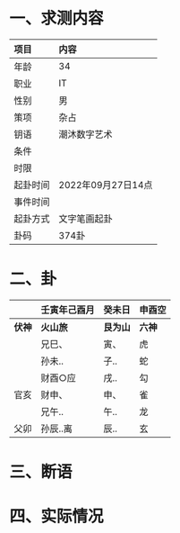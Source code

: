 # 一、求测内容
|项目|内容|
|:-|:-|
|年龄|34|
|职业|IT|
|性别|男|
|策项|杂占|
|钥语|潮沐数字艺术|
|条件||
|时限||
|起卦时间|2022年09月27日14点|
|事件时间||
|起卦方式|文字笔画起卦|
|卦码|374卦|

# 二、卦
||壬寅年己酉月|癸未日|申酉空|
|:-|:-|:-|:-|
|**伏神**|**火山旅**|**艮为山**|**六神**|
||兄巳、|寅、|虎|
||孙未..|子..|蛇|
||财酉○应|戌..|勾|
|官亥|财申、|申、|雀|
||兄午..|午..|龙|
|父卯|孙辰..离|辰..|玄|


# 三、断语

# 四、实际情况